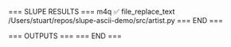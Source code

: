 === SLUPE RESULTS ===
m4q ✅ file_replace_text /Users/stuart/repos/slupe-ascii-demo/src/artist.py
=== END ===

=== OUTPUTS ===
=== END ===